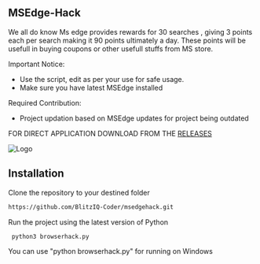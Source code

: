 ## MSEdge-Hack
We all do know Ms edge provides rewards for 30 searches , giving 3 points each per search making it 90 points ultimately a day. These points will be usefull in buying coupons or other usefull stuffs from MS store.

Important Notice:

* Use the script, edit as per your use for safe usage.
* Make sure you have latest MSEdge installed

Required Contribution:

* Project updation based on MSEdge updates for project being outdated

FOR DIRECT APPLICATION DOWNLOAD FROM THE [RELEASES](https://github.com/BlitzIQ-Coder/msedgehack/releases/tag/browserhack)

![Logo](https://media1.giphy.com/media/tIME0cbqESFE0Qt2eA/giphy.gif)

## Installation

Clone the repository to your destined folder

```bash
https://github.com/BlitzIQ-Coder/msedgehack.git
```
Run the project using the latest version of Python

```bash
 python3 browserhack.py
```   
You can use "python browserhack.py" for running on Windows